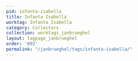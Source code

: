 ```yaml
---
pid: infanta-isabella
title: Infanta Isabella
worktag: Infanta Isabella
category: Collectors
collection: worktags_janbrueghel
layout: tagpage_janbrueghel
order: '093'
permalink: "/janbrueghel/tags/infanta-isabella/"
---
```

